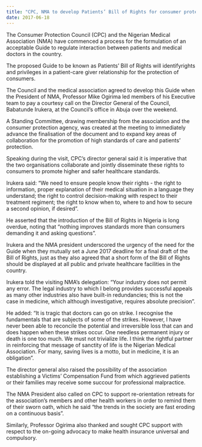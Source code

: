 ```yaml
---
title: "CPC, NMA to develop Patients’ Bill of Rights for consumer protection - raise joint standing committee for collaboration to enhance standards, care of patients "
date: 2017-06-18
---
```

The Consumer Protection Council (CPC) and the Nigerian Medical Association (NMA) have commenced a process for the formulation of an acceptable Guide to regulate interaction between patients and medical doctors in the country.

The proposed Guide to be known as Patients’ Bill of Rights will identifyrights and privileges in a patient-care giver relationship for the protection of consumers.

The Council and the medical association agreed to develop this Guide when the President of NMA, Professor Mike Ogirima led members of his Executive team to pay a courtesy call on the Director General of the Council, Babatunde Irukera, at the Council’s office in Abuja over the weekend.

A Standing Committee, drawing membership from the association and the consumer protection agency, was created at the meeting to immediately advance the finalisation of the document and to expand key areas of collaboration for the promotion of high standards of care and patients’ protection.

Speaking during the visit, CPC’s director general said it is imperative that the two organisations collaborate and jointly disseminate these rights to consumers to promote higher and safer healthcare standards.

Irukera said: “We need to ensure people know their rights - the right to information, proper explanation of their medical situation in a language they understand; the right to control decision-making with respect to their treatment regiment; the right to know when to, where to and how to secure a second opinion, if desired”.

He asserted that the introduction of the Bill of Rights in Nigeria is long overdue, noting that “nothing improves standards more than consumers demanding it and asking questions”.

Irukera and the NMA president underscored the urgency of the need for the Guide when they mutually set a June 2017 deadline for a final draft of the Bill of Rights, just as they also agreed that a short form of the Bill of Rights should be displayed at all public and private healthcare facilities in the country.

Irukera told the visiting NMA’s delegation: “Your industry does not permit any error. The legal industry to which I belong provides successful appeals as many other industries also have built-in redundancies; this is not the case in medicine, which although investigative, requires absolute precision”.

He added: “It is tragic that doctors can go on strike. I recognise the fundamentals that are subjects of some of the strikes. However, I have never been able to reconcile the potential and irreversible loss that can and does happen when these strikes occur. One needless permanent injury or death is one too much. We must not trivialize life. I think the rightful partner in reinforcing that message of sanctity of life is the Nigerian Medical Association. For many, saving lives is a motto, but in medicine, it is an obligation”.

The director general also raised the possibility of the association establishing a Victims’ Compensation Fund from which aggrieved patients or their families may receive some succour for professional malpractice.

The NMA President also called on CPC to support re-orientation retreats for the association’s members and other health workers in order to remind them of their sworn oath, which he said “the trends in the society are fast eroding on a continuous basis”.

Similarly, Professor Ogirima also thanked and sought CPC support with respect to the on-going advocacy to make health insurance universal and compulsory.